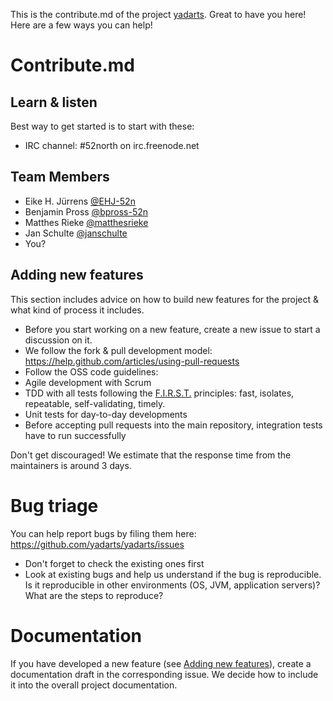 This is the contribute.md of the project [yadarts](https://github.com/yadarts/yadarts). Great to have you here! Here are a few ways you can help!

# Contribute.md

## Learn & listen
Best way to get started is to start with these:

* IRC channel:  #52north on irc.freenode.net

## Team Members
* Eike H. Jürrens [@EHJ-52n](https://github.com/EHJ-52n)
* Benjamin Pross [@bpross-52n](https://github.com/bpross-52n)
* Matthes Rieke [@matthesrieke](https://github.com/matthesrieke)
* Jan Schulte [@janschulte](https://github.com/janschulte)
* You?

## Adding new features

This section includes advice on how to build new features for the project & what kind of process it includes. 

* Before you start working on a new feature, create a new issue to start a discussion on it.
* We follow the fork & pull development model: <https://help.github.com/articles/using-pull-requests>
* Follow the OSS code guidelines:
 * Agile development with Scrum
 * TDD with all tests following the [F.I.R.S.T.](http://agileinaflash.blogspot.de/2009/02/first.html) principles: fast, isolates, repeatable, self-validating, timely.
  * Unit tests for day-to-day developments
  * Before accepting pull requests into the main repository, integration tests have to run successfully 

Don't get discouraged! We estimate that the response time from the maintainers is around 3 days.

# Bug triage

You can help report bugs by filing them here: <https://github.com/yadarts/yadarts/issues>

* Don't forget to check the existing ones first
* Look at existing bugs and help us understand if the bug is reproducible. Is it reproducible in other environments (OS, JVM, application servers)? What are the steps to reproduce? 

# Documentation

If you have developed a new feature (see [Adding new features](#adding-new-features)), create
a documentation draft in the corresponding issue. We decide how to
include it into the overall project documentation.

